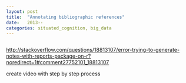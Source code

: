 ```yaml
---
layout: post
title:  "Annotating bibliographic references"
date:   2013--
categories: situated_cognition, big_data
---
```


![]()

http://stackoverflow.com/questions/18813107/error-trying-to-generate-notes-with-reports-package-on-r?noredirect=1#comment27752101_18813107

create video with step by step process